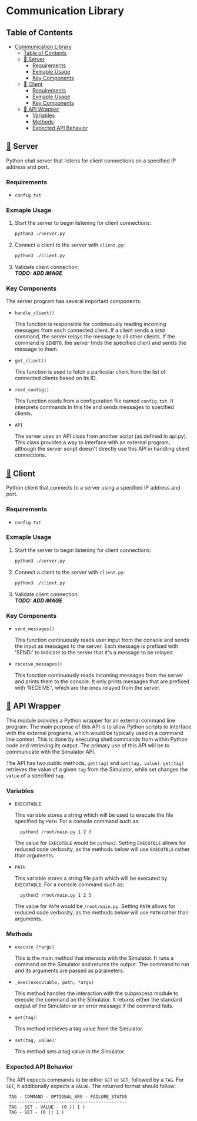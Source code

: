 # Communication Library

## Table of Contents

- [Communication Library](#communication-library)
  - [Table of Contents](#table-of-contents)
  - [:page_facing_up: Server](#-server)
    - [Requirements](#requirements)
    - [Exmaple Usage](#exmaple-usage)
    - [Key Components](#key-components)
  - [:page_facing_up: Client](#-client)
    - [Requirements](#requirements-1)
    - [Exmaple Usage](#exmaple-usage-1)
    - [Key Components](#key-components-1)
  - [:page_facing_up: API Wrapper](#-api-wrapper)
    - [Variables](#variables)
    - [Methods](#methods)
    - [Expected API Behavior](#expected-api-behavior)

## [:page_facing_up:](./server.py) Server

Python chat server that listens for client connections on a specified IP address and port.

### Requirements

- `config.txt`

### Exmaple Usage

1. Start the server to begin listening for client connections:

    ```bash
    python3 ./server.py
    ```

2. Connect a client to the server with `client.py`:

    ```bash
    python3 ./client.py
    ```

3. Validate client connection:<br>
    ***TODO: ADD IMAGE***

### Key Components

The server program has several important components:

- `handle_client()`

    This function is responsible for continuously reading incoming messages from each connected client. If a client sends a `SEND` command, the server relays the message to all other clients. If the command is `SENDTO`, the server finds the specified client and sends the message to them.

- `get_client()`

    This function is used to fetch a particular client from the list of connected clients based on its ID.

- `read_config()`

    This function reads from a configuration file named `config.txt`. It interprets commands in this file and sends messages to specified clients.

- `API`

    The server uses an API class from another script (as defined in api.py). This class provides a way to interface with an external program, although the server script doesn't directly use this API in handling client connections.

## [:page_facing_up:](./client.py) Client

Python client that connects to a server using a specified IP address and port.

### Requirements

- `config.txt`

### Exmaple Usage

1. Start the server to begin listening for client connections:

    ```bash
    python3 ./server.py
    ```

2. Connect a client to the server with `client.py`:

    ```bash
    python3 ./client.py
    ```

3. Validate client connection:<br>
    ***TODO: ADD IMAGE***

### Key Components

- `send_messages()`

     This function continuously reads user input from the console and sends the input as messages to the server. Each message is prefixed with 'SEND:' to indicate to the server that it's a message to be relayed.

- `receive_messages()`

     This function continuously reads incoming messages from the server and prints them to the console. It only prints messages that are prefixed with 'RECEIVE:', which are the ones relayed from the server.

## [:page_facing_up:](./api.py) API Wrapper

This module provides a Python wrapper for an external command line program. The main purpose of this API is to allow Python scripts to interface with the external programs, which would be typically used in a command line context. This is done by executing shell commands from within Python code and retrieving its output. The primary use of this API will be to communicate with the Simulator API.

The API has two public methods, `get(tag)` and `set(tag, value)`. `get(tag)` retrieves the value of a given `tag` from the Simulator, while set changes the `value` of a specified `tag`.

### Variables

- `EXECUTABLE`

    This variable stores a string which will be used to execute the file specified by `PATH`. For a console command such as:

        python3 /root/main.py 1 2 3

    The value for `EXECUTBLE` would be `python3`. Setting `EXECUTBLE` allows for reduced code verbosity, as the methods below will use `EXECUTBLE` rather than arguments.

- `PATH`

    This variable stores a string file path which will be executed by `EXECUTABLE`. For a console command such as:

        python3 /root/main.py 1 2 3

    The value for `PATH` would be `/root/main.py`. Setting `PATH` allows for reduced code verbosity, as the methods below will use `PATH` rather than arguments.

### Methods

- `execute (*args)`

    This is the main method that interacts with the Simulator. It runs a command on the Simulator and returns the output. The command to run and its arguments are passed as parameters.

- `_exec(executable, path, *args)`

    This method handles the interaction with the subprocess module to execute the command on the Simulator. It returns either the standard output of the Simulator or an error message if the command fails.

- `get(tag)`:

    This method retrieves a tag value from the Simulator.

- `set(tag, value)`:

    This method sets a tag value in the Simulator.

### Expected API Behavior

The API expects commands to be either `GET` or `SET`, followed by a `TAG`. For `SET`, it additionally expects a `VALUE`. The returned format should follow:

     TAG - COMMAND - OPTIONAL_ARG - FAILURE_STATUS
     ---------------------------------------------
     TAG - SET - VALUE - (0 || 1 )
     TAG - GET - (0 || 1 )
